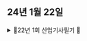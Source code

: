 ## 24년 1월 22일

<details>
<summary>🐝22년 1회 산업기사필기  🐝    </summary>
<div markdown="1">

1과목 정보시스템 기반 기술 
1.  답 2번 폭포수? 모름 


## 폭포수 모델의 특징 과 장단점 
폭포수 모델(Waterfall Model)이란 소프트웨어 개발 시 단계적으로 개발하는 방법론을 말한다. 분석→설계→개발(디자인→퍼블리싱→프로그래밍)→테스트→적용→안정화의 단계를 따른다. 
**폭포수가 거슬러 올라갈 수 없듯이, 소프트웨어 개발도 반드시 앞 단계가 먼저 완료되어야 다음 단계의 개발을 진행할 수 있다는 뜻이다.** 소프트웨어 개발 방법론(SDM)의 일종이다. 반대말은 애자일 개발 방법론이다.

- 진행 단계
1. 타당성 조사 단계 
2. 요구분석과 명세단계 
3. 설계와 명세단계 
4. 코딩과 단위 테스트 단계 
5. 통합 시스템 테스트 단계 
6. 인도와 유지보수 단계 
- 장점
단순한 선형 모델 - 이해 쉬움
단계별로 정형화된 접근 방법 - 체계적 문서화 가능
프로젝트 진행 상황 명확히 파악 가능

- 단점
요구사항을 완벽하게 작성해야 함
변경 수용 어려움
시스템의 동작을 후반에 확인 가능
대형 프로젝트에 적용 부적합
지나친 문서화
위험 분석 결여
일정 지연 가능성 큼

2. 1번  
 UNIX관련문제 
-  다중 작업 , 다중 유저 지원 하는것으로 알 고 있음 
-  대부분 c언어로 작업되어있는것으로 알 고 있음 

3. 4번 
통신프로토콜 문제 -> 이거 아예 모름 생각해보자 
구문인거같은데 
4. 3번 
에자일?? 모르겟다@@@@ 
5. 4 번 
IPv6관련 문제 
- 특징 128 비트 다 
- 보안기능 확장에 용이하다. 
- 멀티태스크를 사용함 
6. 1번 
깃 관련 문제 
7. 1 모르겟다 뭔말이지? 
8. 3번 모르겟다 맞나? 
9. 1번 
10. 3 용어개념문제 
11. 1 디자인 패턴 질문 
12. 3? 모르겠다 
13. 4 마우스 선택이니까 셀 아닐까? 
14. 2 이건 다른영역에서 처리하지 않을까? 
15. 1
16. 4번 이건 인터페이스에 대한 내용이니까? 비기능 요구사항? 모르겠다 
17. 3 이건 알아두면 틀릴거같진않은데 모르겠다 
18. 4
19. 4
20. 0
21. 2 
22. 3 합치는 거니까 content? 
23. 0
24. 0
25. 0
26. 0
27. 0
28. 0
29. 0
30. 0
31. 0
32. 0
33. 0
34. 0
35. 0
36. 0
37. 0
38. 0
39. 0
40. 0
41. 0
42. 0
43. 0
44. 0
45. 0
46. 0
47. 0
48. 0
49. 0
50. 0
51. 0
52. 0
53. 0
54. 0
55. 0
56. 0
57. 0
58. 0
59. 0
60. 0





</div>
</details>
